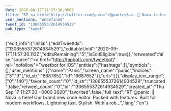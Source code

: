 ```yaml
---
date: 2020-09-17T11:27:30.000Z
title: "RT <a href='http://twitter.com/panic'>@panic</a>: 🌌 Nova is here! Our brand new code editor. Packed with features. Built for modern workflows. Lightning fast. Stylish. With a rob…″"
user_mentions: "undefined"
tweet_id: "1306555372614934529"
pub_type: "tweet"
---
```

{"edit_info":{"initial":{"editTweetIds":["1306555372614934529"],"editableUntil":"2020-09-17T11:57:30.113Z","editsRemaining":"5","isEditEligible":true}},"retweeted":false,"source":"<a href=\"http://tapbots.com/tweetbot\" rel=\"nofollow\">Tweetbot for iΟS</a>","entities":{"hashtags":[],"symbols":[],"user_mentions":[{"name":"Panic","screen_name":"panic","indices":["3","9"],"id_str":"6687652","id":"6687652"}],"urls":[]},"display_text_range":["0","140"],"favorite_count":"0","id_str":"1306555372614934529","truncated":false,"retweet_count":"0","id":"1306555372614934529","created_at":"Thu Sep 17 11:27:30 +0000 2020","favorited":false,"full_text":"RT @panic: 🌌 Nova is here! Our brand new code editor. Packed with features. Built for modern workflows. Lightning fast. Stylish. With a rob…","lang":"en"}
